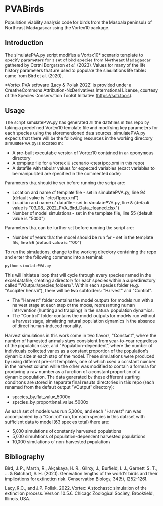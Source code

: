 # PVABirds
Population viability analysis code for birds from the Masoala peninsula of Northeast Madagascar using the Vortex10 package. 

## Introduction
The simulatePVA.py script modifies a Vortex10* scenario template to specify parameters for a set of bird species from Northeast Madagascar gathered by Cortni Borgerson *et al.* (2023). Values for many of the life history parameters that are used to populate the simulations life tables came from Bird et al. (2020).

*Vortex PVA software (Lacy & Pollak 2022) is provided under a CreativeCommons Attribution-NoDerivatives International License, courtesy of the Species Conservation Toolkit Initiative (https://scti.tools).

## Usage
The script simulatePVA.py has generated all the datafiles in this repo by taking a predefined Vortex10 template file and modifying key parameters for each species using the aforementioned data sources. simulatePVA.py expects that there will be the following resources in the working directory simulatePVA.py is located in:

* A pre-built executable version of Vortex10 contained in an eponymous directory
* A template file for a Vortex10 scenario (ctest1pop.xml in this repo)
* A datafile with tabular values for expected variables (exact variables to be manipulated are specified in the commented code)

Parameters that should be set before running the script are:

* Location and name of template file - set in simulatePVA.py, line 94 (default value is "ctest1pop.xml")
* Location and name of datafile - set in simulatePVA.py, line 8 (default value is "03_08_ 2022_PVA_Bird_Data_cleaned.xlsx")
* Number of model simulations - set in the template file, line 55 (default value is "<nRuns>5000</nRuns>")

Parameters that can be further set before running the script are:

* Number of years that the model should be run for - set in the template file, line 56 (default value is "<nYears>100</nYears>")

To run the simulations, change to the working directory containing the repo and enter the following command into a terminal:

```python simulatePVA.py```

This will initiate a loop that will cycle through every species named in the excel datafile, creating a directory for each species within a superdirectory called "VOutput/species_folders/". Within each species folder (e.g. "Accipiter henstii"), there will be two subfolders: "Harvest" and "Control". 

* The "Harvest" folder contains the model outputs for models run with a harvest stage at each step of the model, representing human intervention (hunting and trapping) in the natural population dynamics.
* The "Control" folder contains the model outputs for models run without a harvest stage, simulating natural population dynamics in the absence of direct human-induced mortality. 

Harvest simulations in this work come in two flavors, "Constant", where the number of harvested animals stays consistent from year-to-year regardless of the population size, and "Population-dependent", where the number of individuals collected varies as a constant proportion of the population's dynamic size at each step of the model. These simulations were produced by using different pre-set templates, one of which used a constant number in the harvest column while the other was modified to contain a formula for producing a raw number as a function of a constant proportion of a dynamic population. The data generated by these different starting conditions are stored in separate final results directories in this repo (each renamed from the default output "VOutput" directory):
 
 * species_by_flat_value_5000x
 * species_by_proportional_value_5000x

As each set of models was run 5,000x, and each "Harvest" run was accompanied by a "Control" run, for each species in this dataset with sufficient data to model (63 species total) there are:

* 5,000 simulations of constantly harvested populations
* 5,000 simulations of population-dependent harvested populations
* 10,000 simulations of non-harvested populations

## Bibliography
Bird, J. P., Martin, R., Akçakaya, H. R., Gilroy, J., Burfield, I. J., Garnett, S. T., ... & Butchart, S. H. (2020). Generation lengths of the world's birds and their implications for extinction risk. Conservation Biology, 34(5), 1252-1261.

Lacy, R.C., and J.P. Pollak. 2022. Vortex: A stochastic simulation of the extinction process. Version 10.5.6. Chicago Zoological Society, Brookfield, Illinois, USA.

